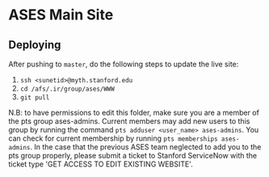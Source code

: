 # ASES Main Site

## Deploying
After pushing to `master`, do the following steps to update the live site:

1. `ssh <sunetid>@myth.stanford.edu`
2. `cd /afs/.ir/group/ases/WWW`
3. `git pull`


N.B: to have permissions to edit this folder, make sure you are a member of the pts group ases-admins. Current members may add new users to this group by running the command `pts adduser <user_name> ases-admins`. You can check for current membership by running `pts memberships ases-admins`. In the case that the previous ASES team neglected to add you to the pts group properly, please submit a ticket to Stanford ServiceNow with the ticket type 'GET ACCESS TO EDIT EXISTING WEBSITE'.
